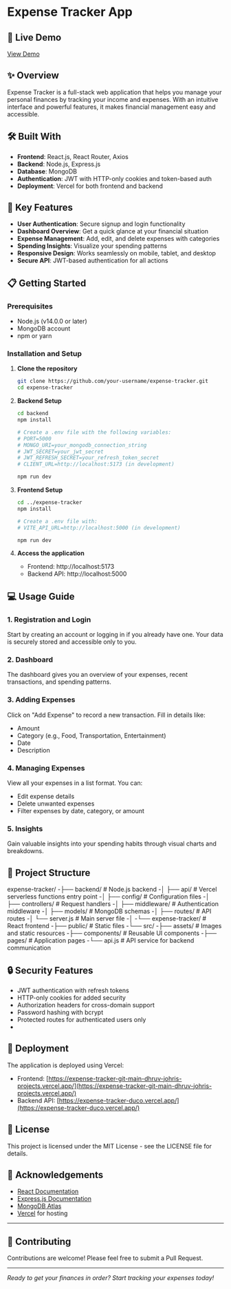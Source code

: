 # Expense Tracker App

## 🚀 Live Demo
[View Demo](https://expense-tracker-git-main-dhruv-johris-projects.vercel.app/)

## ✨ Overview
Expense Tracker is a full-stack web application that helps you manage your personal finances by tracking your income and expenses. With an intuitive interface and powerful features, it makes financial management easy and accessible.



## 🛠️ Built With
- **Frontend**: React.js, React Router, Axios
- **Backend**: Node.js, Express.js
- **Database**: MongoDB
- **Authentication**: JWT with HTTP-only cookies and token-based auth
- **Deployment**: Vercel for both frontend and backend

## 🔑 Key Features
- **User Authentication**: Secure signup and login functionality
- **Dashboard Overview**: Get a quick glance at your financial situation
- **Expense Management**: Add, edit, and delete expenses with categories
- **Spending Insights**: Visualize your spending patterns
- **Responsive Design**: Works seamlessly on mobile, tablet, and desktop
- **Secure API**: JWT-based authentication for all actions

## 📋 Getting Started

### Prerequisites
- Node.js (v14.0.0 or later)
- MongoDB account
- npm or yarn

### Installation and Setup

1. **Clone the repository**
   ```bash
   git clone https://github.com/your-username/expense-tracker.git
   cd expense-tracker
   ```

2. **Backend Setup**
   ```bash
   cd backend
   npm install
   
   # Create a .env file with the following variables:
   # PORT=5000
   # MONGO_URI=your_mongodb_connection_string
   # JWT_SECRET=your_jwt_secret
   # JWT_REFRESH_SECRET=your_refresh_token_secret
   # CLIENT_URL=http://localhost:5173 (in development)
   
   npm run dev
   ```

3. **Frontend Setup**
   ```bash
   cd ../expense-tracker
   npm install
   
   # Create a .env file with:
   # VITE_API_URL=http://localhost:5000 (in development)
   
   npm run dev
   ```

4. **Access the application**
   - Frontend: http://localhost:5173
   - Backend API: http://localhost:5000

## 💻 Usage Guide

### 1. Registration and Login
Start by creating an account or logging in if you already have one. Your data is securely stored and accessible only to you.

### 2. Dashboard
The dashboard gives you an overview of your expenses, recent transactions, and spending patterns.

### 3. Adding Expenses
Click on "Add Expense" to record a new transaction. Fill in details like:
- Amount
- Category (e.g., Food, Transportation, Entertainment)
- Date
- Description

### 4. Managing Expenses
View all your expenses in a list format. You can:
- Edit expense details
- Delete unwanted expenses
- Filter expenses by date, category, or amount

### 5. Insights
Gain valuable insights into your spending habits through visual charts and breakdowns.

## 🧩 Project Structure
expense-tracker/
-├── backend/ # Node.js backend
-│ ├── api/ # Vercel serverless functions entry point
-│ ├── config/ # Configuration files
-│ ├── controllers/ # Request handlers
-│ ├── middleware/ # Authentication middleware
-│ ├── models/ # MongoDB schemas
-│ ├── routes/ # API routes
-│ └── server.js # Main server file
-│
-└── expense-tracker/ # React frontend
-├── public/ # Static files
-└── src/
-├── assets/ # Images and static resources
-├── components/ # Reusable UI components
-├── pages/ # Application pages
-└── api.js # API service for backend communication

## 🔒 Security Features
- JWT authentication with refresh tokens
- HTTP-only cookies for added security
- Authorization headers for cross-domain support
- Password hashing with bcrypt
- Protected routes for authenticated users only
- 

## 🚀 Deployment
The application is deployed using Vercel:
- Frontend: [https://expense-tracker-git-main-dhruv-johris-projects.vercel.app/](https://expense-tracker-git-main-dhruv-johris-projects.vercel.app/)
- Backend API: [https://expense-tracker-duco.vercel.app/](https://expense-tracker-duco.vercel.app/)

## 📝 License
This project is licensed under the MIT License - see the LICENSE file for details.

## 🙌 Acknowledgements
- [React Documentation](https://reactjs.org/)
- [Express.js Documentation](https://expressjs.com/)
- [MongoDB Atlas](https://www.mongodb.com/cloud/atlas)
- [Vercel](https://vercel.com/) for hosting

---

## 🤝 Contributing
Contributions are welcome! Please feel free to submit a Pull Request.



---

*Ready to get your finances in order? Start tracking your expenses today!*
